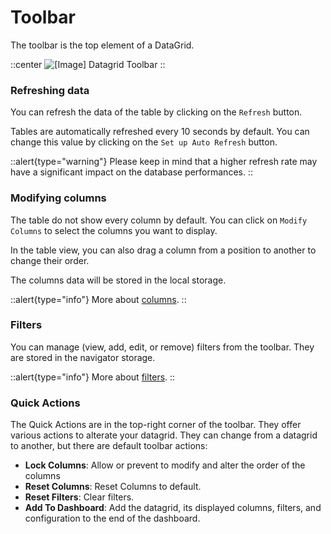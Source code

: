 # Toolbar

The toolbar is the top element of a DataGrid.

::center
![\[Image\] Datagrid Toolbar](/armonik-datagrid-toolbar.png)
::

### Refreshing data

You can refresh the data of the table by clicking on the `Refresh` button.

Tables are automatically refreshed every 10 seconds by default. 
You can change this value by clicking on the `Set up Auto Refresh` button.

::alert{type="warning"}
Please keep in mind that a higher refresh rate may have a significant impact on the database performances.
::

### Modifying columns

The table do not show every column by default. You can click on `Modify Columns` to select the columns you want to display.

In the table view, you can also drag a column from a position to another to change their order.

The columns data will be stored in the local storage.

::alert{type="info"}
More about [columns](./5.columns.md).
::

### Filters

You can manage (view, add, edit, or remove) filters from the toolbar. They are stored in the navigator storage.

::alert{type="info"}
More about [filters](./5.filtering.md).
::

### Quick Actions

The Quick Actions are in the top-right corner of the toolbar. They offer various actions to alterate your datagrid. They can change from a datagrid to another, but there are default toolbar actions:
- **Lock Columns**: Allow or prevent to modify and alter the order of the columns
- **Reset Columns**: Reset Columns to default.
- **Reset Filters**: Clear filters.
- **Add To Dashboard**: Add the datagrid, its displayed columns, filters, and configuration to the end of the dashboard.